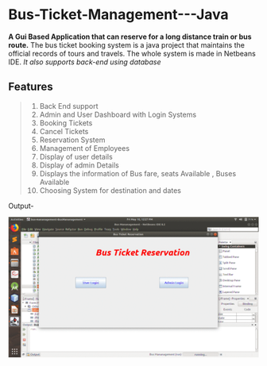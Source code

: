 # Bus-Ticket-Management---Java
**A Gui Based Application that can reserve for a long distance train or bus route.**
 The bus ticket booking system is a java project that maintains the official records of tours and travels. The whole system is made in Netbeans IDE. 
 *It also supports back-end using database*
 ## Features
 > 1. Back End support
 > 2. Admin and User Dashboard with Login Systems
 > 3. Booking Tickets
 > 4. Cancel Tickets
 > 5. Reservation System
 > 6. Management of Employees
 > 7. Display of user details
 > 8. Display of admin Details
 > 9. Displays the information of Bus fare, seats Available , Buses Available
 > 10. Choosing System for destination and dates
 
 





Output-
<p align="center"> <img src="output.gif"/> </p>
